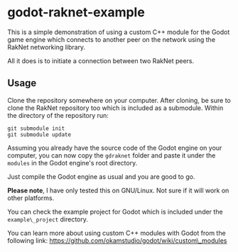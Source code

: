 godot-raknet-example
====================

This is a simple demonstration of using a custom C++ module for the Godot game
engine which connects to another peer on the network using the RakNet networking
library.

All it does is to initiate a connection between two RakNet peers.

## Usage
Clone the repository somewhere on your computer. After cloning, be sure to clone
the RakNet repository too which is included as a submodule. Within the directory
of the repository run:

```
git submodule init
git submodule update
```

Assuming you already have the source code of the Godot engine on your computer,
you can now copy the `gdraknet` folder and paste it under the `modules` in the
Godot engine's root directory.

Just compile the Godot engine as usual and you are good to go.

**Please note**, I have only tested this on GNU/Linux. Not sure if it will work
on other platforms.

You can check the example project for Godot which is included under the
`example\_project` directory.

You can learn more about using custom C++ modules with Godot from the following
link:
https://github.com/okamstudio/godot/wiki/custom\_modules
